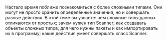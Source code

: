 Настало время поближе познакомиться с более сложными типами. Они могут не просто хранить определённые значения, но и совершать разные действия. В этой теме вы узнаете:
чем сложные типы данных отличаются от простых;
зачем нужен тип Scanner;
как создавать объекты сложных типов;
для чего нужны пакеты и как импортировать их в программу;
какие действия умеет совершать класс Scanner.

